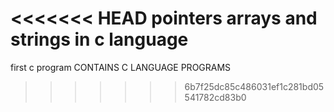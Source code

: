 <<<<<<< HEAD
pointers arrays and strings in c language
=======
first c program
CONTAINS C LANGUAGE PROGRAMS

>>>>>>> 6b7f25dc85c486031ef1c281bd05541782cd83b0
